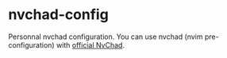 # nvchad-config
Personnal nvchad configuration. You can use nvchad (nvim pre-configuration) with [official NvChad](https://github.com/NvChad/NvChad).
